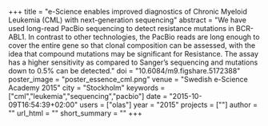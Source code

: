 +++
title = "e-Science enables improved diagnostics of Chronic Myeloid Leukemia (CML) with next-generation sequencing"
abstract = "We have used long-read PacBio sequencing to detect resistance mutations in BCR-ABL1. In contrast to other technologies, the PacBio reads are long enough to cover the entire gene so that clonal composition can be assessed, with the idea that compound mutations may be significant for Resistance. The assay has a higher sensitivity as compared to Sanger’s sequencing and mutations down to 0.5% can be detected."
doi = "10.6084/m9.figshare.5172388"
poster_image = "poster_essence_cml.png"
venue = "Swedish e-Science Academy 2015"
city = "Stockholm"
keywords = ["cml","leukemia","sequencing","pacbio"]
date = "2015-10-09T16:54:39+02:00"
users = ["olas"]
year = "2015"
projects = [""]
author = ""
url_html = ""
short_summary = ""
+++

